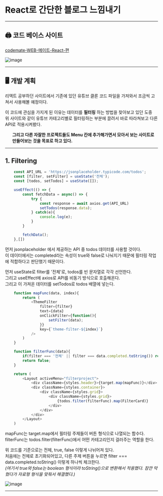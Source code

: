 # React로 간단한 블로그 느낌내기
---
  
## 🖨️ 코드 베이스 사이트
[codemate-WEB-메이트-React-편](https://codemate.kr/project/WEB-%EB%A9%94%EC%9D%B4%ED%8A%B8-React-%ED%8E%B8/1-1.-%EB%A6%AC%EC%95%A1%ED%8A%B8%EB%9E%80)

![image](https://github.com/min413/blog-practice/assets/49319275/7d55f90d-0fce-4261-b57d-e413e689b9e0)

---  

## 🖥️ 개발 계획
리액트 공부하던 사이트에서 기존에 있던 유튜브 클론 코드 파일을 가져와서 조금씩 고쳐서 사용해볼 예정이다.

이 코드에 관심을 가지게 된 이유는 데이터를 **필터링** 하는 방법을 찾아보고 있던 도중  
위 사이트와 같이 유튜브 카테고리별로 필터링하는 부분에 끌려서 바로 따라쳐보고 다른 API로 적용시켜봤다.

**<ul>그리고 다른 자잘한 프로젝트들도 Menu 칸에 추가해가면서 모아서 보는 사이트로 만들어보는 것을 목표로 하고 있다.</ul>**

---

## 1. Filtering

``` javascript
    const API_URL = 'https://jsonplaceholder.typicode.com/todos';
    const [filter, setFilter] = useState('전체');
    const [todos, setTodos] = useState([]);

    useEffect(() => {
        const fetchData = async() => {
            try {
                const response = await axios.get(API_URL)
                setTodos(response.data);
            } catch(e){
                console.log(e);
            }
        }

        fetchData();
    },[])
```
먼저 jsonplaceholder 에서 제공하는 API 중 todos 데이터를 사용할 것이다.  
이 데이터에서는 completed라는 속성이 true와 false로 나눠지기 때문에 필터링 작업에 적합하다고 판단했기 때문이다.  

먼저 useState로 filter를 '전체'로,  todos를 빈 문자열로 각각 선언한다.  
그리고 useEffect에 axios로 API를 비동기 방식으로 호출해온다.  
그리고 이 가져온 데이터를 setTodos로 todos 배열에 넣는다.  


```javascript
    function mapFunc(data, index){
        return (
            <ThemeFilter 
                filter={filter}
                text={data}
                onClickFilter={function(){
                    setFilter(data);
                }}
                key={`theme-filter-${index}`}
            />
        )
    }

    function filterFunc(data){
        if(filter === '전체' || filter === data.completed.toString()) return true;
        return false;
    }

    return (
        <Layout activeMenu="filterproject">
            <div className={styles.header}>{target.map(mapFunc)}</div> 
            <div className={styles.container}>
                <div className={styles.grid}>
                    <div className={styles.grid}>
                        {todos.filter(filterFunc).map(FilterCard)}
                    </div>
                </div>
            </div>
        </Layout>
    )
```
mapFunc는 target.map에서 필터링 주제들이 버튼 형식으로 나열되는 함수다.  
filterFunc는 todos.filter(filterFunc)에서 어떤 카테고리인지 걸러주는 역할을 한다.  
  
위 코드를 기준으로는 전체, true, false 이렇게 나뉘어져 있다.  
처음에는 전체로 초기화되어있고, 다른 주제 버튼을 누르면 filter === data.completed.toString() 이렇게 하나씩 체크한다.  
*(여기서 true와 false는 boolean 형식이라 toString()으로 변환해서 적용했다. 잠깐 막혔다가 자료형 형식을 맞춰서 해결했다.)*  

![image](https://github.com/min413/blog-practice/assets/49319275/ebc3d5f2-aa8f-4a66-b682-59aa6d90fd36)

---


